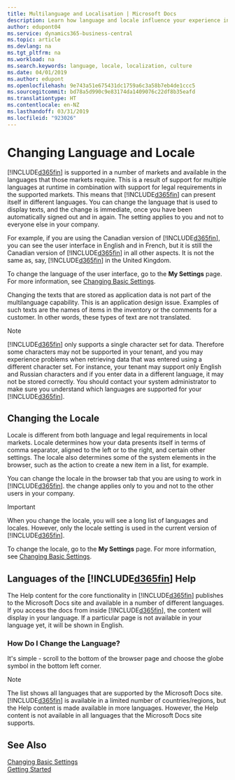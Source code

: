 ```yaml
---
title: Multilanguage and Localisation | Microsoft Docs
description: Learn how language and locale influence your experience in Business Central.
author: edupont04
ms.service: dynamics365-business-central
ms.topic: article
ms.devlang: na
ms.tgt_pltfrm: na
ms.workload: na
ms.search.keywords: language, locale, localization, culture
ms.date: 04/01/2019
ms.author: edupont
ms.openlocfilehash: 9e743a51e675431dc1759a6c3a58b7eb4de1ccc5
ms.sourcegitcommit: bd78a5d990c9e83174da1409076c22df8b35eafd
ms.translationtype: HT
ms.contentlocale: en-NZ
ms.lasthandoff: 03/31/2019
ms.locfileid: "923026"
---
```

# <a name="changing-language-and-locale"></a>Changing Language and Locale

[!INCLUDE[d365fin](includes/d365fin_md.md)] is supported in a number of markets and available in the languages that those markets require. This is a result of support for multiple languages at runtime in combination with support for legal requirements in the supported markets. This means that [!INCLUDE[d365fin](includes/d365fin_md.md)] can present itself in different languages. You can change the language that is used to display texts, and the change is immediate, once you have been automatically signed out and in again. The setting applies to you and not to everyone else in your company.  

For example, if you are using the Canadian version of [!INCLUDE[d365fin](includes/d365fin_md.md)], you can see the user interface in English and in French, but it is still the Canadian version of [!INCLUDE[d365fin](includes/d365fin_md.md)] in all other aspects. It is not the same as, say, [!INCLUDE[d365fin](includes/d365fin_md.md)] in the United Kingdom.  

To change the language of the user interface, go to the **My Settings** page. For more information, see [Changing Basic Settings](ui-change-basic-settings.md#language).  

Changing the texts that are stored as application data is not part of the multilanguage capability. This is an application design issue. Examples of such texts are the names of items in the inventory or the comments for a customer. In other words, these types of text are not translated.  

> [!NOTE]  
> [!INCLUDE[d365fin](includes/d365fin_md.md)] only supports a single character set for data. Therefore some characters may not be supported in your tenant, and you may experience problems when retrieving data that was entered using a different character set. For instance, your tenant may support only English and Russian characters and if you enter data in a different language, it may not be stored correctly. You should contact your system administrator to make sure you understand which languages are supported for your [!INCLUDE[d365fin](includes/d365fin_md.md)].  

## <a name="changing-the-locale"></a>Changing the Locale
Locale is different from both language and legal requirements in local markets. Locale determines how your data presents itself in terms of comma separator, aligned to the left or to the right, and certain other settings. The locale also determines some of the system elements in the browser, such as the action to create a new item in a list, for example.  

You can change the locale in the browser tab that you are using to work in [!INCLUDE[d365fin](includes/d365fin_md.md)]. the change applies only to you and not to the other users in your company.  

> [!IMPORTANT]  
>  When you change the locale, you will see a long list of languages and locales. However, only the locale setting is used in the current version of [!INCLUDE[d365fin](includes/d365fin_md.md)].  

To change the locale, go to the **My Settings** page. For more information, see [Changing Basic Settings](ui-change-basic-settings.md).  

## <a name="languages-of-the-included365finincludesd365finmdmd-help"></a>Languages of the [!INCLUDE[d365fin](includes/d365fin_md.md)] Help
The Help content for the core functionality in [!INCLUDE[d365fin](includes/d365fin_md.md)] publishes to the Microsoft Docs site and available in a number of different languages. If you access the docs from inside [!INCLUDE[d365fin](includes/d365fin_md.md)], the content will display in your language. If a particular page is not available in your language yet, it will be shown in English.

### <a name="how-do-i-change-the-language"></a>How Do I Change the Language?
It's simple - scroll to the bottom of the browser page and choose the globe symbol in the bottom left corner.

> [!NOTE]  
> The list shows all languages that are supported by the Microsoft Docs site. [!INCLUDE[d365fin](includes/d365fin_md.md)] is available in a limited number of countries/regions, but the Help content is made available in more languages. However, the Help content is not available in all languages that the Microsoft Docs site supports.

## <a name="see-also"></a>See Also  
[Changing Basic Settings](ui-change-basic-settings.md)  
[Getting Started](product-get-started.md)  
